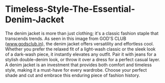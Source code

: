 # Timeless-Style-The-Essential-Denim-Jacket

The denim jacket is more than just clothing; it's a classic fashion staple that transcends trends. As seen in this image from GOD'S CLUB (www.godsclub.in), the denim jacket offers versatility and effortless cool. Whether you prefer the relaxed fit of a light-wash classic or the sleek look of a dark-wash piece, it instantly elevates any outfit. Pair it with jeans for a stylish double-denim look, or throw it over a dress for a perfect casual layer. A denim jacket is an investment that provides both comfort and timeless style, making it a must-have for every wardrobe. Choose your perfect shade and cut and embrace this enduring piece of fashion history.
